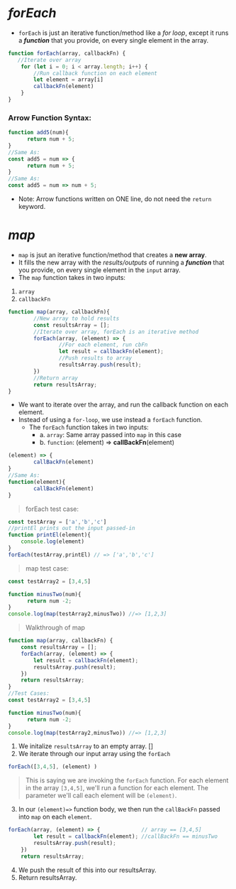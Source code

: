 
# ***forEach***
- `forEach` is just an iterative function/method like a *for loop*, except it runs a ***function*** that you provide, on every single element in the array. 

```javascript
function forEach(array, callbackFn) {
   //Iterate over array
    for (let i = 0; i < array.length; i++) {
        //Run callback function on each element
        let element = array[i]
        callbackFn(element)
    }
}
```

### Arrow Function Syntax: 

```javascript
function add5(num){
      return num + 5;
}
//Same As: 
const add5 = num => {
      return num + 5;
}
//Same As:
const add5 = num => num + 5; 
```
- Note: Arrow functions written on ONE line, do not need the `return` keyword.


# ***map***
- `map` is jsut an iterative function/method that creates a **new array**.
- It fills the new array with the *results/outputs* of running a ***function*** that you provide, on every single element in the `input` array.
- The `map` function takes in two inputs:
   
1. `array`
2. `callbackFn`
```javascript
function map(array, callbackFn){
        //New array to hold results 
        const resultsArray = [];
        //Iterate over array, forEach is an iterative method
        forEach(array, (element) => {
                //For each element, run cbFn
                let result = callbackFn(element);
                //Push results to array
                resultsArray.push(result);
        })
        //Return array 
        return resultsArray;
}
```


- We want to iterate over the array, and run the callback function on each element. 
- Instead of using a `for-loop`, we use instead a `forEach` function.
  - The `forEach` function takes in two inputs:
      - a. `array`: Same array passed into `map` in this case
      - b. `function`:   (element) => **callBackFn**(element)
```javascript
(element) => {
        callBackFn(element)
}
//Same As: 
function(element){
        callBackFn(element)
}
```
> forEach test case:
```javascript
const testArray = ['a','b','c']
//printEl prints out the input passed-in
function printEl(element){
    console.log(element)
}
forEach(testArray,printEl) // => ['a','b','c']
```
>map test case:
```javascript
const testArray2 = [3,4,5]

function minusTwo(num){
      return num -2;
}
console.log(map(testArray2,minusTwo)) //=> [1,2,3]
```
>Walkthrough of map
```javascript
function map(array, callbackFn) {
    const resultsArray = [];
    forEach(array, (element) => {
        let result = callbackFn(element);
        resultsArray.push(result);
    })
    return resultsArray;
}
//Test Cases:
const testArray2 = [3,4,5]

function minusTwo(num){
      return num -2;
}
console.log(map(testArray2,minusTwo)) //=> [1,2,3]
```
1. We initalize `resultsArray` to an empty array. []
2. We iterate through our input array using the `forEach`
```javascript
forEach([3,4,5], (element) )
```
>This is saying we are invoking the `forEach` function. For each element in the array `[3,4,5]`, we'll run a function for each element. The parameter we'll call each element will be `(element)`. 
3. In our `(element)=>`  function body, we then run the `callBackFn` passed into `map` on each `element`. 
```javascript
forEach(array, (element) => {             // array == [3,4,5]
        let result = callbackFn(element); //callBackFn == minusTwo
        resultsArray.push(result);
    })
    return resultsArray;
```
4. We push the result of this into our resultsArray.
5. Return resultsArray.
